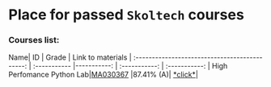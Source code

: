 # Place for passed **``Skoltech``** courses

### Courses list:
 Name| ID | Grade | Link to materials |
:--------------------------------------------: |
:----------- |-----------: | :-----------: | :-----------: |
High Perfomance Python Lab|[MA030367](http://files.skoltech.ru/data/edu/syllabuses/2021/MA030367.pdf?v=isslh1)		|87.41% (A)| [\*click\*](HPPython/)| 

